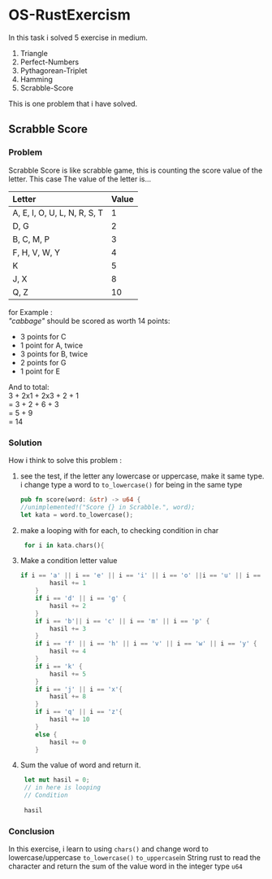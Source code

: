 # OS-RustExercism

In this task i solved 5 exercise in medium.
1. Triangle
2. Perfect-Numbers
3. Pythagorean-Triplet
4. Hamming
5. Scrabble-Score

This is one problem that i have solved.

## Scrabble Score

### Problem

Scrabble Score is like scrabble game, this is counting the score value of the letter. This case
The value of the letter is...

| Letter | Value |
|:-------|:-------|
|A, E, I, O, U, L, N, R, S, T| 1|
|D, G|2|
|B, C, M, P|3|
|F, H, V, W, Y|4|
|K|5|
|J, X|8|
|Q, Z|10|

for Example : <br>
*"cabbage"* should be scored as worth 14 points:
* 3 points for C
*	1 point for A, twice
*	3 points for B, twice
*	2 points for G
*	1 point for E

And to total: <br>
3 + 2x1 + 2x3 + 2 + 1 <br>
= 3 + 2 + 6 + 3 <br> 
= 5 + 9 <br> 
= 14

### Solution

How i think to solve this problem :
1.	see the test, if the letter any lowercase or uppercase, make it same type. <br>
    i change type a word to `to_lowercase()` for being in the same type
    ```rust
    pub fn score(word: &str) -> u64 {
    //unimplemented!("Score {} in Scrabble.", word);
    let kata = word.to_lowercase();
    ```
2. make a looping with for each, to checking condition in char
    ```rust
     for i in kata.chars(){
    ```
3.	Make a condition letter value
    ```rust
    if i == 'a' || i == 'e' || i == 'i' || i == 'o' ||i == 'u' || i == 'l' ||i == 'n' || i == 'r' ||i == 's' || i == 't' {
            hasil += 1
        }
        if i == 'd' || i == 'g' {
            hasil += 2
        }
        if i == 'b'|| i == 'c' || i == 'm' || i == 'p' {
            hasil += 3
        }
        if i == 'f' || i == 'h' || i == 'v' || i == 'w' || i == 'y' {
            hasil += 4
        }
        if i == 'k' {
            hasil += 5
        }
        if i == 'j' || i == 'x'{
            hasil += 8
        }
        if i == 'q' || i == 'z'{
            hasil += 10
        }
        else {
            hasil += 0
        }
    ```
3.	Sum the value of word and return it.
    ```rust
     let mut hasil = 0;
     // in here is looping
     // Condition
     
     hasil
    ```

### Conclusion
In this exercise, i learn to using `chars()` and change word to lowercase/uppercase  `to_lowercase()` `to_uppercase`in String rust to read the character and return the sum of the value word in the integer type `u64`
